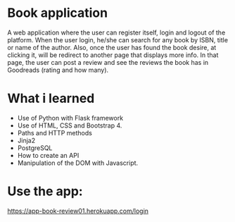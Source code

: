 # Book application
A web application where the user can register itself, login and logout of the platform.
When the user login, he/she can search for any book by ISBN, title or name of the author.
Also, once the user has found the book desire, at clicking it, will be redirect to another page that displays more info. In that page, the user can post a review and see the reviews the book has in Goodreads (rating and how many).

# What i learned

  - Use of Python with Flask framework
  - Use of HTML, CSS and Bootstrap 4.
  - Paths and HTTP methods
  - Jinja2
  - PostgreSQL
  - How to create an API
  - Manipulation of the DOM with Javascript.
  
# Use the app:

https://app-book-review01.herokuapp.com/login

